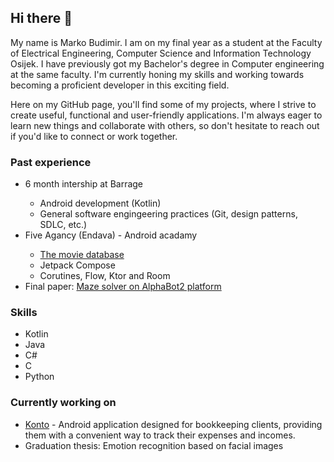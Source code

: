 ## Hi there 👋
My name is Marko Budimir. I am on my final year as a student at the Faculty of Electrical Engineering, Computer Science and Information Technology Osijek. I have previously got my Bachelor's degree in Computer engineering at the same faculty.  I'm currently honing my skills and working towards becoming a proficient developer in this exciting field. 

Here on my GitHub page, you'll find some of my projects, where I strive to create useful, functional and user-friendly applications. I'm always eager to learn new things and collaborate with others, so don't hesitate to reach out if you'd like to connect or work together.

### Past experience
<ul>
  <li> 6 month intership at Barrage </li>
  <ul>
      <li>Android development (Kotlin)</li>
      <li>General software engingeering practices (Git, design patterns, SDLC, etc.)</li>
  </ul>
  
  <li> Five Agancy (Endava) - Android acadamy</li>
  <ul>
      <li><a href="https://github.com/marko-budimir/android-vjestina-tmdb">The movie database</a></li>
      <li>Jetpack Compose</li>
      <li>Corutines, Flow, Ktor and Room</li>
  </ul>
  
  <li> Final paper: <a href="https://github.com/marko-budimir/alphabot2-solves-maze">Maze solver on AlphaBot2 platform</a> </li>
</ul>

### Skills
- Kotlin
- Java
- C#
- C
- Python

### Currently working on
- <a href="https://github.com/marko-budimir/Konto">Konto</a> - Android application designed for bookkeeping clients, providing them with a convenient way to track their expenses and incomes.   
- Graduation thesis: Emotion recognition based on facial images
